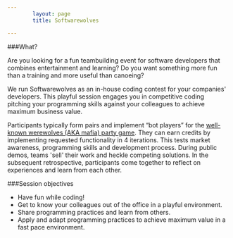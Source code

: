 ```yaml
---
        layout: page
        title: Softwarewolves

---
```


###What?


Are you looking for a fun teambuilding event for software developers that combines entertainment and learning? Do you want something more fun than a training and more useful than canoeing?

We run Softwarewolves as an in-house coding contest for your companies' developers.
This playful session engages you in competitive coding pitching your programming skills against your colleagues to achieve maximum business value.

Participants typically form pairs and implement “bot players” for the <a href="http://en.wikipedia.org/wiki/Mafia_(party_game)">well-known werewolves (AKA mafia) party game</a>.
They can earn credits by implementing requested functionality in 4 iterations.
This tests market awareness, programming skills and development process.
During public demos, teams 'sell' their work and heckle competing solutions.
In the subsequent retrospective, participants come together to reflect on experiences and learn from each other.

###Session objectives

- Have fun while coding!
- Get to know your colleagues out of the office in a playful environment.
- Share programming practices and learn from others.
- Apply and adapt programming practices to achieve maximum value in a fast pace environment.




